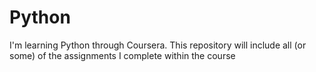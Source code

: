 # Python
I'm learning Python through Coursera. This repository will include all (or some) of the assignments I complete within the course
